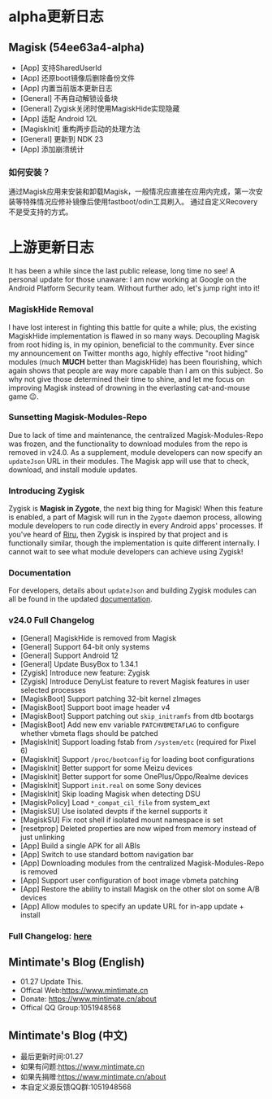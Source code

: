 # alpha更新日志
## Magisk (54ee63a4-alpha)
- [App] 支持SharedUserId
- [App] 还原boot镜像后删除备份文件
- [App] 内置当前版本更新日志
- [General] 不再自动解锁设备块
- [General] Zygisk关闭时使用MagiskHide实现隐藏
- [App] 适配 Android 12L
- [MagiskInit] 重构两步启动的处理方法
- [General] 更新到 NDK 23
- [App] 添加崩溃统计

### 如何安装？
通过Magisk应用来安装和卸载Magisk，一般情况应直接在应用内完成，第一次安装等特殊情况应修补镜像后使用fastboot/odin工具刷入。
通过自定义Recovery不是受支持的方式。

# 上游更新日志

It has been a while since the last public release, long time no see! A personal update for those unaware: I am now working at Google on the Android Platform Security team. Without further ado, let's jump right into it!

### MagiskHide Removal

I have lost interest in fighting this battle for quite a while; plus, the existing MagiskHide implementation is flawed in so many ways. Decoupling Magisk from root hiding is, in my opinion, beneficial to the community. Ever since my announcement on Twitter months ago, highly effective "root hiding" modules (much **MUCH** better than MagiskHide) has been flourishing, which again shows that people are way more capable than I am on this subject. So why not give those determined their time to shine, and let me focus on improving Magisk instead of drowning in the everlasting cat-and-mouse game 😉.

### Sunsetting Magisk-Modules-Repo

Due to lack of time and maintenance, the centralized Magisk-Modules-Repo was frozen, and the functionality to download modules from the repo is removed in v24.0. As a supplement, module developers can now specify an `updateJson` URL in their modules. The Magisk app will use that to check, download, and install module updates.

### Introducing Zygisk

Zygisk is **Magisk in Zygote**, the next big thing for Magisk! When this feature is enabled, a part of Magisk will run in the `Zygote` daemon process, allowing module developers to run code directly in every Android apps' processes. If you've heard of [Riru](https://github.com/RikkaApps/Riru), then Zygisk is inspired by that project and is functionally similar, though the implementation is quite different internally. I cannot wait to see what module developers can achieve using Zygisk!

### Documentation

For developers, details about `updateJson` and building Zygisk modules can all be found in the updated [documentation](https://topjohnwu.github.io/Magisk/guides.html#magisk-modules).

### v24.0 Full Changelog

- [General] MagiskHide is removed from Magisk
- [General] Support 64-bit only systems
- [General] Support Android 12
- [General] Update BusyBox to 1.34.1
- [Zygisk] Introduce new feature: Zygisk
- [Zygisk] Introduce DenyList feature to revert Magisk features in user selected processes
- [MagiskBoot] Support patching 32-bit kernel zImages
- [MagiskBoot] Support boot image header v4
- [MagiskBoot] Support patching out `skip_initramfs` from dtb bootargs
- [MagiskBoot] Add new env variable `PATCHVBMETAFLAG` to configure whether vbmeta flags should be patched
- [MagiskInit] Support loading fstab from `/system/etc` (required for Pixel 6)
- [MagiskInit] Support `/proc/bootconfig` for loading boot configurations
- [MagiskInit] Better support for some Meizu devices
- [MagiskInit] Better support for some OnePlus/Oppo/Realme devices
- [MagiskInit] Support `init.real` on some Sony devices
- [MagiskInit] Skip loading Magisk when detecting DSU
- [MagiskPolicy] Load `*_compat_cil_file` from system_ext
- [MagiskSU] Use isolated devpts if the kernel supports it
- [MagiskSU] Fix root shell if isolated mount namespace is set
- [resetprop] Deleted properties are now wiped from memory instead of just unlinking
- [App] Build a single APK for all ABIs
- [App] Switch to use standard bottom navigation bar
- [App] Downloading modules from the centralized Magisk-Modules-Repo is removed
- [App] Support user configuration of boot image vbmeta patching
- [App] Restore the ability to install Magisk on the other slot on some A/B devices
- [App] Allow modules to specify an update URL for in-app update + install

### Full Changelog: [here](https://topjohnwu.github.io/Magisk/changes.html)
## Mintimate's Blog (English)
- 01.27 Update This.
- Offical Web:https://www.mintimate.cn
- Donate: https://www.mintimate.cn/about
- Offical QQ Group:1051948568

## Mintimate's Blog (中文)
- 最后更新时间:01.27
- 如果有问题:https://www.mintimate.cn
- 如果先捐赠:https://www.mintimate.cn/about
- 本自定义源反馈QQ群:1051948568


